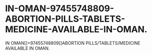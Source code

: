 # IN-OMAN-97455748809-ABORTION-PILLS-TABLETS-MEDICINE-AVAILABLE-IN-OMAN.
IN OMAN[]+97455748809[]ABORTION PILLS/TABLETS/MEDICINE AVAILABLE IN OMAN.
